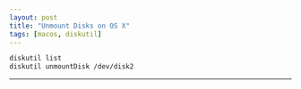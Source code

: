 ```yaml
---
layout: post
title: "Unmount Disks on OS X"
tags: [macos, diskutil]
---
```


```bash
diskutil list
diskutil unmountDisk /dev/disk2
```

---
